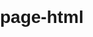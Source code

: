 # page-html

<!DOCTYPE html>
<html lang="en">
<head>
    <meta charset="UTF-8">
    <meta name="viewport" content="width=device-width, initial-scale=1.0">
    <title>Your Landing Page</title>
    <style>
        body {
            font-family: Arial, sans-serif;
            margin: 0;
            padding: 0;
            box-sizing: border-box;
        }

        header {
            background-color: #333333;
            color: white;
            padding: 10px;
            text-align: center;
        }

        nav {
            background-color: blue;
            padding: 10px;
            text-align: center;
        }

        nav a {
            color: white;
            text-decoration: none;
            padding: 10px;
            margin: 0 10px;
        }

        nav a:hover {
            background-color: blue;
            color: #fff;
        }

        .homepage {
            background-color: #f2f2f2;
            padding: 20px;
            text-align: center;
        }

        .body-section {
            padding: 20px;
            text-align: center;
        }

        footer {
            background-color: #333;
            color: white;
            padding: 10px;
            text-align: center;
            position: fixed;
            bottom: 0;
            width: 100%;
        }
    </style>
</head>
<body>

    <header>
        <h1>Your Landing Page</h1>
    </header>

    <nav>
        <a href="#">Home</a>
        <a href="#">About</a>
        <a href="service.html">Services</a>
        <a href="contact.html">Contact</a>
    </nav>

    <div class="homepage">
        <h2>Welcome to Our Website!</h2>
        <p>This is the homepage section of your landing page.</p>
    </div>

    <div class="body-section">
        <h2>Body Section</h2>
        <p>This is the main content area of your landing page.</p>
    </div>

    <footer>
        <p>&copy; 2023 Your Landing Page. All rights reserved.</p>
    </footer>

</body>
</html>
